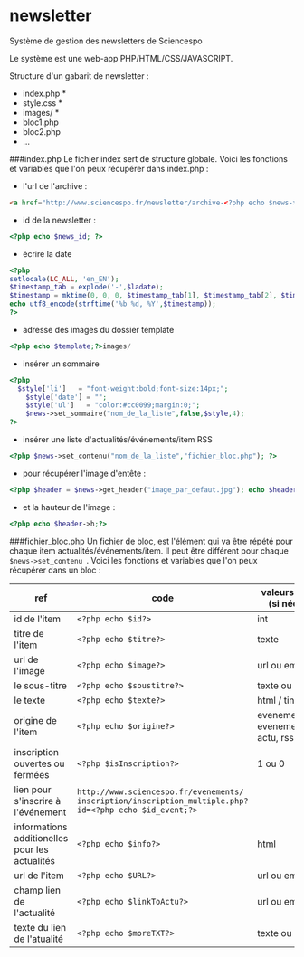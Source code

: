 newsletter
==========

Système de gestion des newsletters de Sciencespo

Le système est une web-app PHP/HTML/CSS/JAVASCRIPT.


Structure d'un gabarit de newsletter :

- index.php *
- style.css *
- images/ *
- bloc1.php
- bloc2.php
- …

###index.php
Le fichier index sert de structure globale.
Voici les fonctions et variables que l'on peux récupérer dans index.php :

- l'url de l'archive :
```html
<a href="http://www.sciencespo.fr/newsletter/archive-<?php echo $news->unique_id();?>.html">Cliquer ici</a>
``` 
- id de la newsletter :
```php
<?php echo $news_id; ?>
```
- écrire la date
```php
<?php
setlocale(LC_ALL, 'en_EN');
$timestamp_tab = explode('-',$ladate);
$timestamp = mktime(0, 0, 0, $timestamp_tab[1], $timestamp_tab[2], $timestamp_tab[0]); 
echo utf8_encode(strftime('%b %d, %Y',$timestamp));
?>
```
- adresse des images du dossier template
```php
<?php echo $template;?>images/
```
- insérer un sommaire
```php
<?php
  $style['li']   = "font-weight:bold;font-size:14px;";
	$style['date'] = "";
	$style['ul']   = "color:#cc0099;margin:0;";
	$news->set_sommaire("nom_de_la_liste",false,$style,4);
?>
```
- insérer une liste d'actualités/événements/item RSS
```php
<?php $news->set_contenu("nom_de_la_liste","fichier_bloc.php"); ?>
```
- pour récupérer l'image d'entête :
```php
<?php $header = $news->get_header("image_par_defaut.jpg"); echo $header->image;?>
```
- et la hauteur de l'image :
```php
<?php echo $header->h;?>
```


###fichier_bloc.php
Un fichier de bloc, est l'élément qui va être répété pour chaque item actualités/événements/item. Il peut être différent pour chaque ```$news->set_contenu ```.
Voici les fonctions et variables que l'on peux récupérer dans un bloc :

ref | code | valeurs attendues (si nécéssaire)
----|------|-----
id de l'item | ```<?php echo $id?>``` | int
titre de l'item | ```<?php echo $titre?>``` | texte
url de l'image | ```<?php echo $image?>``` | url ou empty
le sous-titre | ```<?php echo $soustitre?>``` | texte ou empty
le texte | ```<?php echo $texte?>``` | html / tinymce
origine de l'item | ```<?php echo $origine?>```| evenement_db, evenement_new_db, actu, rss
inscription ouvertes ou fermées | ```<?php $isInscription?>``` | 1 ou 0
lien pour s'inscrire à l'événement | ```http://www.sciencespo.fr/evenements/ inscription/inscription_multiple.php? id=<?php echo $id_event;?>``` | 
informations additionelles pour les actualités | ```<?php echo $info?>``` | html
url de l'item | ```<?php echo $URL?>``` | url ou empty
champ lien de l'actualité | ```<?php echo $linkToActu?>```| url ou empty
texte du lien de l'atualité | ```<?php echo $moreTXT?>``` | texte ou empty




